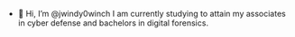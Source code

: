 - 👋 Hi, I’m @jwindy0winch
  I am currently studying to attain my associates in cyber defense and bachelors in digital forensics.
  

<!---
jwindy0winch/jwindy0winch is a ✨ special ✨ repository because its `README.md` (this file) appears on your GitHub profile.
You can click the Preview link to take a look at your changes.
--->
